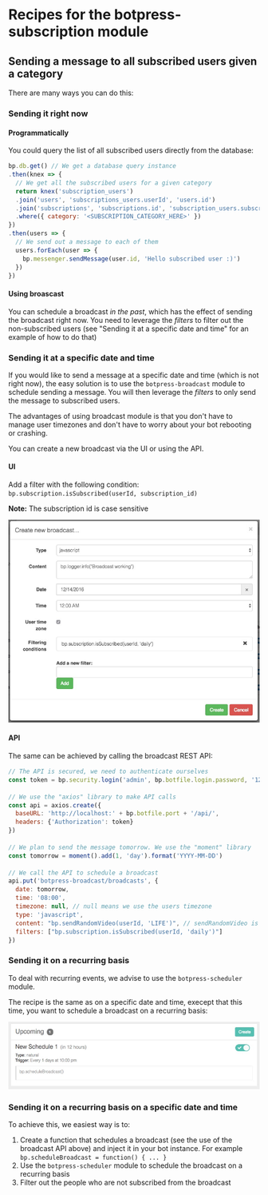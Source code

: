 # Recipes for the botpress-subscription module

## Sending a message to all subscribed users given a category

There are many ways you can do this:

### Sending it right now

#### Programmatically

You could query the list of all subscribed users directly from the database:

```js
bp.db.get() // We get a database query instance
.then(knex => {
  // We get all the subscribed users for a given category
  return knex('subscription_users')
  .join('users', 'subscriptions_users.userId', 'users.id')
  .join('subscriptions', 'subscriptions.id', 'subscription_users.subscriptionId')
  .where({ category: '<SUBSCRIPTION_CATEGORY_HERE>' })
})
.then(users => {
  // We send out a message to each of them
  users.forEach(user => {
    bp.messenger.sendMessage(user.id, 'Hello subscribed user :)')
  })
})
```

#### Using broascast

You can schedule a broadcast *in the past*, which has the effect of sending the broadcast right now. You need to leverage the *filters* to filter out the non-subscribed users (see "Sending it at a specific date and time" for an example of how to do that)

### Sending it at a specific date and time

If you would like to send a message at a specific date and time (which is not right now), the easy solution is to use the `botpress-broadcast` module to schedule sending a message. You will then leverage the *filters* to only send the message to subscribed users.

The advantages of using broadcast module is that you don't have to manage user timezones and don't have to worry about your bot rebooting or crashing.

You can create a new broadcast via the UI or using the API.

#### UI

Add a filter with the following condition: `bp.subscription.isSubscribed(userId, subscription_id)`

**Note:** The subscription id is case sensitive

<img src='/assets/mod_subscription_1.jpg'>

#### API

The same can be achieved by calling the broadcast REST API:

```js
// The API is secured, we need to authenticate ourselves
const token = bp.security.login('admin', bp.botfile.login.password, '127.0.0.1').token

// We use the "axios" library to make API calls
const api = axios.create({
  baseURL: 'http://localhost:' + bp.botfile.port + '/api/',
  headers: {'Authorization': token}
})

// We plan to send the message tomorrow. We use the "moment" library
const tomorrow = moment().add(1, 'day').format('YYYY-MM-DD')

// We call the API to schedule a broadcast
api.put('botpress-broadcast/broadcasts', {
  date: tomorrow,
  time: '08:00',
  timezone: null, // null means we use the users timezone
  type: 'javascript',
  content: "bp.sendRandomVideo(userId, 'LIFE')", // sendRandomVideo is a function we injected in our bot
  filters: ["bp.subscription.isSubscribed(userId, 'daily')"]
})
```

### Sending it on a recurring basis

To deal with recurring events, we advise to use the `botpress-scheduler` module.

The recipe is the same as on a specific date and time, execept that this time, you want to schedule a broadcast on a recurring basis:

<img src='/assets/mod_subscription_2.jpg'>

### Sending it on a recurring basis on a specific date and time

To achieve this, we easiest way is to:

1. Create a function that schedules a broadcast (see the use of the broadcast API above) and inject it in your bot instance. For example `bp.scheduleBroadcast = function() { ... }`
2. Use the `botpress-scheduler` module to schedule the broadcast on a recurring basis
3. Filter out the people who are not subscribed from the broadcast
